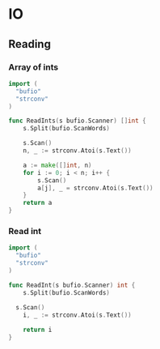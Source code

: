 IO
==

Reading
---

### Array of ints

```go
import (
  "bufio"
  "strconv"
)

func ReadInts(s bufio.Scanner) []int {
	s.Split(bufio.ScanWords)

	s.Scan()
	n, _ := strconv.Atoi(s.Text())

	a := make([]int, n)
	for i := 0; i < n; i++ {
		s.Scan()
		a[j], _ = strconv.Atoi(s.Text())
	}
	return a
}
```

### Read int

```go
import (
  "bufio"
  "strconv"
)

func ReadInt(s bufio.Scanner) int {
	s.Split(bufio.ScanWords)
	
  s.Scan()
	i, _ := strconv.Atoi(s.Text())

	return i
}
```

